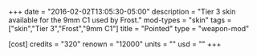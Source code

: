 +++
date = "2016-02-02T13:05:30-05:00"
description = "Tier 3 skin available for the 9mm C1 used by Frost."
mod-types = "skin"
tags = ["skin","Tier 3","Frost","9mm C1"]
title = "Pointed"
type = "weapon-mod"

[cost]
  credits = "320"
  renown = "12000"
  units = ""
  usd = ""
+++
